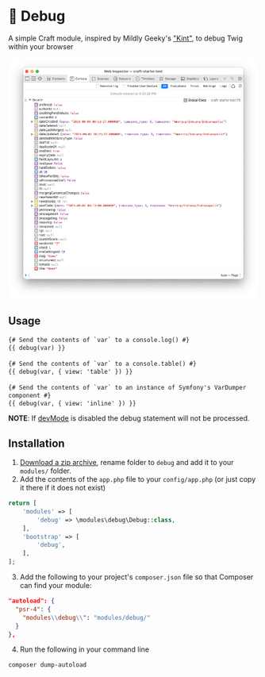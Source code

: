 # 🐞 Debug
A simple Craft module, inspired by Mildly Geeky's ["Kint"](https://plugins.craftcms.com/kint), to debug Twig within your browser

<img src="example.png">

## Usage

```twig
{# Send the contents of `var` to a console.log() #}
{{ debug(var) }}

{# Send the contents of `var` to a console.table() #}
{{ debug(var, { view: 'table' }) }}

{# Send the contents of `var` to an instance of Symfony's VarDumper component #}
{{ debug(var, { view: 'inline' }) }}
```

**NOTE**: If [devMode](https://craftcms.com/docs/3.x/config/config-settings.html#devmode) is disabled the debug statement will not be processed.

## Installation
1. [Download a zip archive](https://github.com/trendyminds/craft-debug/archive/master.zip), rename folder to `debug` and add it to your `modules/` folder.
2. Add the contents of the `app.php` file to your `config/app.php` (or just copy it there if it does not exist)
```php
return [
	'modules' => [
		'debug' => \modules\debug\Debug::class,
	],
	'bootstrap' => [
		'debug',
	],
];
```
3. Add the following to your project's `composer.json` file so that Composer can find your module:
```json
"autoload": {
  "psr-4": {
    "modules\\debug\\": "modules/debug/"
  }
},
```

4. Run the following in your command line
```sh
composer dump-autoload
```
